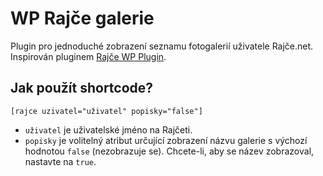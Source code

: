 # WP Rajče galerie
Plugin pro jednoduché zobrazení seznamu fotogalerií uživatele Rajče.net. Inspirován pluginem [Rajče WP Plugin](http://wordpress-rajce.ic.cz).

## Jak použít shortcode?
`[rajce uzivatel="uživatel" popisky="false"]`
* `uživatel` je uživatelské jméno na Rajčeti.
* `popisky` je volitelný atribut určující zobrazení názvu galerie s výchozí hodnotou `false` (nezobrazuje se). Chcete-li, aby se název zobrazoval, nastavte na `true`.
